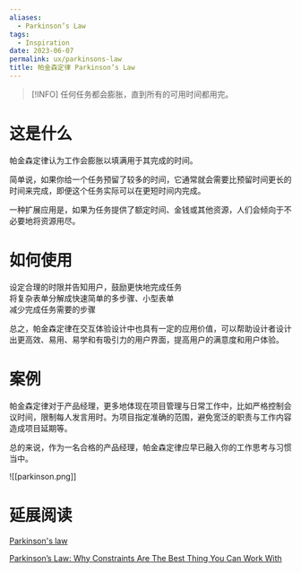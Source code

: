 ```yaml
---
aliases:
  - Parkinson’s Law
tags:
  - Inspiration
date: 2023-06-07
permalink: ux/parkinsons-law
title: 帕金森定律 Parkinson’s Law
---
```

> [!INFO] 任何任务都会膨胀，直到所有的可用时间都用完。

# 这是什么

帕金森定律认为工作会膨胀以填满用于其完成的时间。  

简单说，如果你给一个任务预留了较多的时间，它通常就会需要比预留时间更长的时间来完成，即便这个任务实际可以在更短时间内完成。  

一种扩展应用是，如果为任务提供了额定时间、金钱或其他资源，人们会倾向于不必要地将资源用尽。  

# 如何使用  

设定合理的时限并告知用户，鼓励更快地完成任务  
将复杂表单分解成快速简单的多步骤、小型表单  
减少完成任务需要的步骤

总之，帕金森定律在交互体验设计中也具有一定的应用价值，可以帮助设计者设计出更高效、易用、易学和有吸引力的用户界面，提高用户的满意度和用户体验。

# 案例

帕金森定律对于产品经理，更多地体现在项目管理与日常工作中，比如严格控制会议时间，限制每人发言用时。为项目指定准确的范围，避免宽泛的职责与工作内容造成项目延期等。  

总的来说，作为一名合格的产品经理，帕金森定律应早已融入你的工作思考与习惯当中。

![[parkinson.png]]

# 延展阅读

[Parkinson's law](https://en.wikipedia.org/wiki/Parkinson's_law)

[Parkinson’s Law: Why Constraints Are The Best Thing You Can Work With](https://medium.com/the-mission/parkinsons-law-why-constraints-are-the-best-thing-you-can-work-with-4fad6e0e91cf)